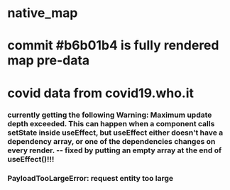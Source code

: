 # native_map

# commit #b6b01b4 is fully rendered map pre-data

# covid data from covid19.who.it

### currently getting the following Warning: Maximum update depth exceeded. This can happen when a component calls setState inside useEffect, but useEffect either doesn't have a dependency array, or one of the dependencies changes on every render. -- fixed by putting an empty array at the end of useEffect()!!!

### PayloadTooLargeError: request entity too large



